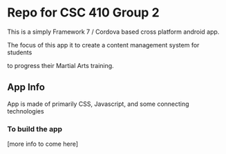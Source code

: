 # Repo for CSC 410 Group 2 #

This is a simply Framework 7 / Cordova based cross platform android app.

The focus of this app it to create a content management system for students 

to progress their Martial Arts training.

## App Info ##

App is made of primarily CSS, Javascript, and some connecting technologies

### To build the app ###

[more info to come here]